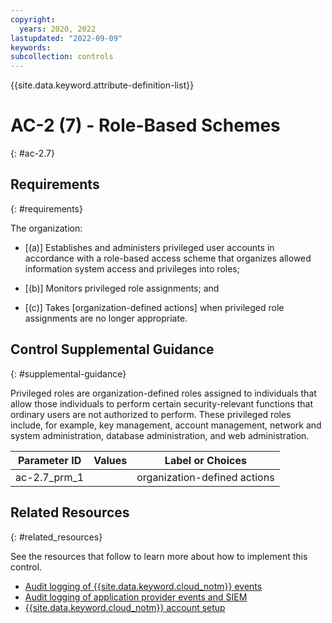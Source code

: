 ```yaml
---
copyright:
  years: 2020, 2022
lastupdated: "2022-09-09"
keywords: 
subcollection: controls
---
```


{{site.data.keyword.attribute-definition-list}}

# AC-2 (7) - Role-Based Schemes
{: #ac-2.7}

## Requirements
{: #requirements}

The organization:

- \[(a)\] Establishes and administers privileged user accounts in accordance with a role-based access scheme that organizes allowed information system access and privileges into roles;

- \[(b)\] Monitors privileged role assignments; and

- \[(c)\] Takes [organization-defined actions] when privileged role assignments are no longer appropriate.

## Control Supplemental Guidance
{: #supplemental-guidance}

Privileged roles are organization-defined roles assigned to individuals that allow those individuals to perform certain security-relevant functions that ordinary users are not authorized to perform. These privileged roles include, for example, key management, account management, network and system administration, database administration, and web administration.

| Parameter ID | Values | Label or Choices |
|---|---|---|
| ac-2.7_prm_1 |  | organization-defined actions |


## Related Resources
{: #related_resources}

See the resources that follow to learn more about how to implement this control.

- [Audit logging of {{site.data.keyword.cloud_notm}} events](/docs/framework-financial-services?topic=framework-financial-services-shared-logging-audit)
- [Audit logging of application provider events and SIEM](/docs/framework-financial-services?topic=framework-financial-services-shared-logging-audit-provider)
- [{{site.data.keyword.cloud_notm}} account setup](/docs/framework-financial-services?topic=framework-financial-services-shared-account-setup)

